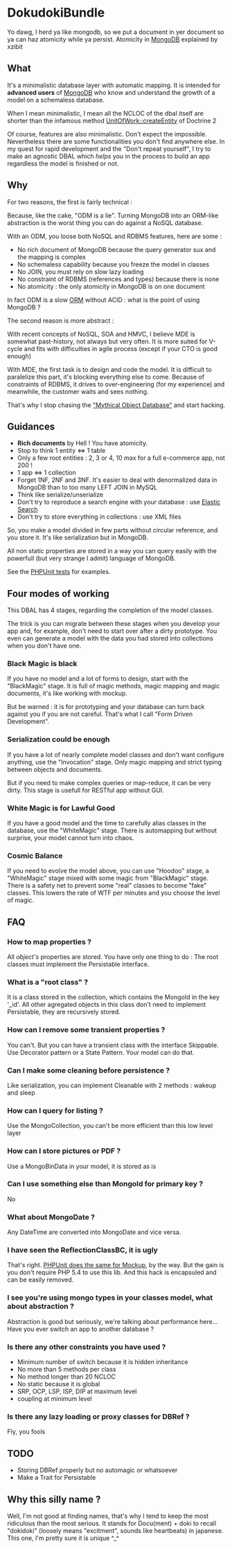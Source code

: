 # DokudokiBundle

Yo dawg, I herd ya like mongodb, so we put a
document in yer document so ya can haz atomicity
while ya persist.
Atomicity in [MongoDB][*2] explained by xzibit

## What

It's a minimalistic database layer with automatic mapping.
It is intended for **advanced users** of [MongoDB][*2]
who know and understand the growth of a model on a schemaless database.

When I mean minimalistic, I mean all
the NCLOC of the dbal itself are shorter than the infamous 
method [UnitOfWork::createEntity][*1]
of Doctrine 2

Of course, features are also minimalistic. Don't expect the impossible. Nevertheless
there are some functionalities you don't find anywhere else.
In my quest for rapid development
and the "Don't repeat yourself", I try to make an agnostic DBAL which *helps*
you in the process to build an app regardless the model is finished or not.

## Why

For two reasons, the first is fairly technical :

Because, like the cake, "ODM is a lie". Turning MongoDB into an ORM-like
abstraction is the worst thing you can do against a NoSQL database.

With an ODM, you loose both NoSQL and RDBMS features, here are some :

 * No rich document of MongoDB because the query generator sux and the mapping is complex
 * No schemaless capability because you freeze the model in classes
 * No JOIN, you must rely on slow lazy loading
 * No constraint of RDBMS (references and types) because there is none
 * No atomicity : the only atomicity in MongoDB is on one document

In fact ODM is a slow [ORM][*5] without ACID : what is the point of using MongoDB ?

The second reason is more abstract :

With recent concepts of NoSQL, SOA and HMVC, I believe MDE is somewhat 
past-history, not always but very often.
It is more suited for V-cycle and fits with difficulties in agile process (except
if your CTO is good enough)

With MDE, the first task is to design and
code the model. It is difficult to paralelize this part, it's blocking everything
else to come. Because of constraints of RDBMS, it drives to over-engineering
(for my experience) and meanwhile, the customer waits and sees nothing.

That's why I stop chasing the ["Mythical Object Database"][*3] and start hacking.

## Guidances

 * **Rich documents** by Hell ! You have atomicity.
 * Stop to think 1 entity <=> 1 table
 * Only a few root entities : 2, 3 or 4, 10 max for a full e-commerce app, not 200 !
 * 1 app <=> 1 collection
 * Forget 1NF, 2NF and 3NF. It's easier to deal with denormalized data in
   MongoDB than to too many LEFT JOIN in MySQL
 * Think like serialize/unserialize
 * Don't try to reproduce a search engine with your database : use [Elastic Search][*7]
 * Don't try to store everything in collections : use XML files

So, you make a model divided in few parts without circular reference,
and you store it. It's like serialization but in MongoDB.

All non static properties are stored in a way you can query easily with the
powerfull (but very strange I admit) language of MongoDB.

See the [PHPUnit tests][*11] for examples.

## Four modes of working

This DBAL has 4 stages, regarding the completion of the model classes.

The trick is you can migrate between these stages when you develop your app
and, for example, don't need to start over after a dirty prototype. You even
can generate a model with the data you had stored into collections
when you don't have one.

### Black Magic is black
If you have no model and a lot of forms to design, start with the "BlackMagic" stage.
It is full of magic methods, magic mapping and magic documents,
it's like working with mockup.

But be warned :
it is for prototyping and your database can turn back against you
if you are not careful. That's what I call "Form Driven Development".

### Serialization could be enough
If you have a lot of nearly complete model classes and don't want configure anything,
use the "Invocation" stage. Only magic mapping and strict typing between objects
and documents.

But if you need to make complex queries or map-reduce, it can be
very dirty. This stage is usefull for RESTful app without GUI.

### White Magic is for Lawful Good
If you have a good model and the time to carefully alias classes in the database,
use the "WhiteMagic" stage. There is automapping but without surprise, your model cannot
turn into chaos.

### Cosmic Balance
If you need to evolve the model above, you can use "Hoodoo" stage, a
"WhiteMagic" stage mixed with some magic from "BlackMagic" stage. There is a
safety net to prevent some "real" classes to become "fake" classes. This lowers
the rate of WTF per minutes and you choose the level of magic.

## FAQ

### How to map properties ?
All *object's* properties are stored. You have only one thing to do :
The root classes must implement the Persistable interface.

### What is a "root class" ?
It is a class stored in the collection, which contains the MongoId in the key '_id'.
All other agregated objects in this class don't need to implement Persistable, they are
recursively stored.

### How can I remove some transient properties ?
You can't. But you can have a transient class with the interface Skippable.
Use Decorator pattern or a State Pattern. Your model can do that.

### Can I make some cleaning before persistence ?
Like serialization, you can implement Cleanable with 2 methods : wakeup and sleep

### How can I query for listing ?
Use the MongoCollection, you can't be more efficient than this low level layer

### How can I store pictures or PDF ?
Use a MongoBinData in your model, it is stored as is

### Can I use something else than MongoId for primary key ?
No

### What about MongoDate ?
Any DateTime are converted into MongoDate and vice versa.

### I have seen the ReflectionClassBC, it is ugly
That's right. [PHPUnit does the same for Mockup][*4], by the way.
But the gain is you don't require PHP 5.4 to use
this lib. And this hack is encapsuled and can be easily removed.

### I see you're using mongo types in your classes model, what about abstraction ?
Abstraction is good but seriously, we're talking about performance here...
Have you ever switch an app to another database ?

### Is there any other constraints you have used ?
* Minimum number of switch because it is hidden inheritance
* No more than 5 methods per class
* No method longer than 20 NCLOC
* No static because it is global
* SRP, OCP, LSP, ISP, DIP at maximum level
* coupling at minimum level

### Is there any lazy loading or proxy classes for DBRef ?
Fly, you fools

## TODO

 * Storing DBRef properly but no automagic or whatsoever
 * Make a Trait for Persistable

## Why this silly name ?
Well, I'm not good at finding names, that's why I tend to keep the most ridiculous
than the most serious. It stands for Docu(ment) + doki to recall
"dokidoki" (loosely means "excitment", sounds like heartbeats) in japanese.
This one, I'm pretty sure it is unique ^_^

[*1]: https://github.com/doctrine/doctrine2/blob/master/lib/Doctrine/ORM/UnitOfWork.php#L2446
[*2]: http://www.mongodb.org/
[*3]: http://en.wikipedia.org/wiki/Object_database
[*4]: https://github.com/sebastianbergmann/phpunit-mock-objects/blob/1.1.1/PHPUnit/Framework/MockObject/Generator.php#L232
[*5]: http://en.wikipedia.org/wiki/Object-relational_mapping
[*7]: http://www.elasticsearch.org/
[*10]: http://en.wikipedia.org/wiki/Keep_it_simple_stupid
[*11]: https://github.com/Trismegiste/DokudokiBundle/blob/master/Tests/Persistence/RepositoryTest.php#L43